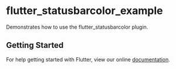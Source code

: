 # flutter_statusbarcolor_example

Demonstrates how to use the flutter_statusbarcolor plugin.

## Getting Started

For help getting started with Flutter, view our online
[documentation](http://flutter.io/).
